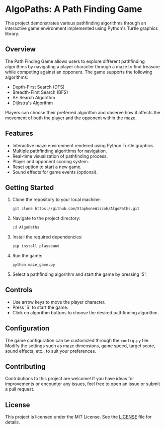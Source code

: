 # AlgoPaths: A Path Finding Game

This project demonstrates various pathfinding algorithms through an interactive game environment implemented using Python's Turtle graphics library.

## Overview

The Path Finding Game allows users to explore different pathfinding algorithms by navigating a player character through a maze to find treasure while competing against an opponent. The game supports the following algorithms:

- Depth-First Search (DFS)
- Breadth-First Search (BFS)
- A* Search Algorithm
- Dijkstra's Algorithm

Players can choose their preferred algorithm and observe how it affects the movement of both the player and the opponent within the maze.

## Features

- Interactive maze environment rendered using Python Turtle graphics.
- Multiple pathfinding algorithms for navigation.
- Real-time visualization of pathfinding process.
- Player and opponent scoring system.
- Reset option to start a new game.
- Sound effects for game events (optional).

## Getting Started

1. Clone the repository to your local machine:

    ```bash
    git clone https://github.com/StaphoneWizzoh/AlgoPaths.git
    ```

2. Navigate to the project directory:

    ```bash
    cd AlgoPaths
    ```

3. Install the required dependencies:

    ```bash
    pip install playsound
    ```

4. Run the game:

    ```bash
    python maze_game.py
    ```

5. Select a pathfinding algorithm and start the game by pressing 'S'.

## Controls

- Use arrow keys to move the player character.
- Press 'S' to start the game.
- Click on algorithm buttons to choose the desired pathfinding algorithm.

## Configuration

The game configuration can be customized through the `config.py` file. Modify the settings such as maze dimensions, game speed, target score, sound effects, etc., to suit your preferences.

## Contributing

Contributions to this project are welcome! If you have ideas for improvements or encounter any issues, feel free to open an issue or submit a pull request.

## License

This project is licensed under the MIT License. See the [LICENSE](LICENSE) file for details.

